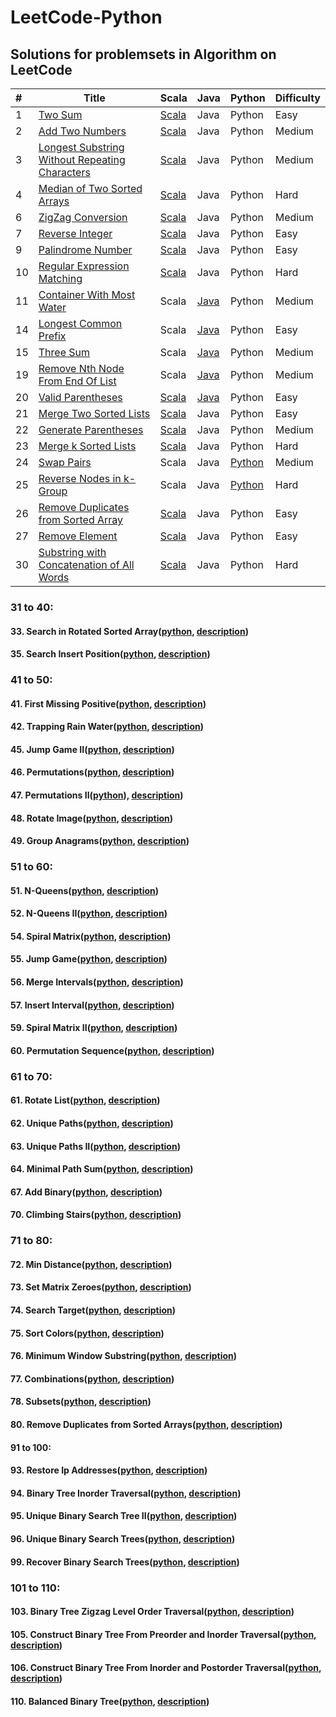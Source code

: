 # LeetCode-Python

## Solutions for problemsets in Algorithm on LeetCode

| # | Title | Scala | Java |  Python  | Difficulty
| :--- | --------- | :--------- | :--------- | :--------- | :---------
| 1 | [Two Sum](https://leetcode.com/problems/two-sum/description/) | [Scala](https://github.com/CescWang1991/LeetCode/blob/master/01_10_scala/TwoSum.scala)  | Java  | Python  | Easy
| 2 | [Add Two Numbers](https://leetcode.com/problems/add-two-numbers/description/) | [Scala](https://github.com/CescWang1991/LeetCode/blob/master/01_10_scala/AddTwoNumbers.scala) | Java  | Python  | Medium
| 3 | [Longest Substring Without Repeating Characters](https://leetcode.com/problems/longest-substring-without-repeating-characters/description/) | [Scala](https://github.com/CescWang1991/LeetCode/blob/master/01_10_scala/LongestSubstring.scala) | Java  | Python  | Medium
| 4 | [Median of Two Sorted Arrays](https://leetcode.com/problems/median-of-two-sorted-arrays/description/) | [Scala](https://github.com/CescWang1991/LeetCode/blob/master/01_10_scala/MedianTwoArrays.scala) | Java  | Python  | Hard
| 6 | [ZigZag Conversion](https://leetcode.com/problems/zigzag-conversion/description/) | [Scala](https://github.com/CescWang1991/LeetCode/blob/master/01_10_scala/ZigZagConversion.scala) | Java  | Python  | Medium
| 7 | [Reverse Integer](https://leetcode.com/problems/reverse-integer/description/) | [Scala](https://github.com/CescWang1991/LeetCode/blob/master/01_10_scala/ReverseInteger.scala) | Java  | Python  | Easy
| 9 | [Palindrome Number](https://leetcode.com/problems/palindrome-number/description/) | [Scala](https://github.com/CescWang1991/LeetCode/blob/master/01_10_scala/PalindromeNumber.scala) | Java  | Python  | Easy
| 10 | [Regular Expression Matching](https://leetcode.com/problems/regular-expression-matching/description/) | [Scala](https://github.com/CescWang1991/LeetCode/blob/master/01_10_scala/RegularExpressionMatching.scala) | Java  | Python  | Hard
| 11 | [Container With Most Water](https://leetcode.com/problems/container-with-most-water/description/) | Scala | [Java](https://github.com/CescWang1991/LeetCode/blob/master/11_20_java/ContainerWithMostWater.java) | Python | Medium
| 14 | [Longest Common Prefix](https://leetcode.com/problems/longest-common-prefix/description/) | Scala | [Java](https://github.com/CescWang1991/LeetCode/blob/master/11_20_java/LongestCommonPrefix.java) | Python | Easy
| 15 | [Three Sum](https://leetcode.com/problems/3sum/description/) | Scala | [Java](https://github.com/CescWang1991/LeetCode/blob/master/11_20_java/ThreeSum.java) | Python | Medium
| 19 | [Remove Nth Node From End Of List](https://leetcode.com/problems/remove-nth-node-from-end-of-list/description/) | Scala | [Java](https://github.com/CescWang1991/LeetCode/blob/master/11_20_java/RemoveNthNodeFromEndofList.java) | Python | Medium
| 20 | [Valid Parentheses](https://leetcode.com/problems/valid-parentheses/description/) | [Scala](https://github.com/CescWang1991/LeetCode/blob/master/20_30_scala/ValidParenthesesScala.scala) | [Java](https://github.com/CescWang1991/LeetCode/blob/master/11_20_java/ValidParentheses.java) | Python | Easy
| 21 | [Merge Two Sorted Lists](https://leetcode.com/problems/merge-two-sorted-lists/description/) | [Scala](https://github.com/CescWang1991/LeetCode/blob/master/20_30_scala/MergeTwoSortedLists.scala) | Java | Python | Easy
| 22 | [Generate Parentheses](https://leetcode.com/problems/generate-parentheses/description/) | [Scala](https://github.com/CescWang1991/LeetCode/blob/master/20_30_scala/GenerateParentheses.scala) | Java | Python | Medium
| 23 | [Merge k Sorted Lists](https://leetcode.com/problems/merge-k-sorted-lists/description/) | [Scala](https://github.com/CescWang1991/LeetCode/blob/master/20_30_scala/MergekSortedLists.scala) | Java | Python | Hard
| 24 | [Swap Pairs](https://leetcode.com/problems/swap-nodes-in-pairs/) | Scala | Java | [Python](https://github.com/CescWang1991/LeetCode-Python/blob/master/Linked%20List/SwapPairs.py) | Medium
| 25 | [Reverse Nodes in k-Group](https://leetcode.com/problems/reverse-nodes-in-k-group/) | Scala | Java | [Python](https://github.com/CescWang1991/LeetCode-Python/blob/master/Linked%20List/ReverseNode.py) | Hard
| 26 | [Remove Duplicates from Sorted Array](https://leetcode.com/problems/remove-duplicates-from-sorted-array) | [Scala](https://github.com/CescWang1991/LeetCode/blob/master/20_30_scala/RemoveDuplicatesFromSortedArray.scala) | Java | Python | Easy
| 27 | [Remove Element](https://leetcode.com/problems/remove-element/) | [Scala](https://github.com/CescWang1991/LeetCode/blob/master/20_30_scala/RemoveElement.scala) | Java | Python | Easy
| 30 | [Substring with Concatenation of All Words](https://leetcode.com/problems/substring-with-concatenation-of-all-words/) | [Scala](https://github.com/CescWang1991/LeetCode/blob/master/20_30_scala/SubstringWithConcatenationOfAllWords.scala) | Java | Python | Hard

### 31 to 40:

#### 33. Search in Rotated Sorted Array([python](Sorting/SearchInRotatedSortedArray.py), [description](https://leetcode.com/problems/search-in-rotated-sorted-array/))
#### 35. Search Insert Position([python](Sorting/SearchInsertPosition.py), [description](https://leetcode.com/problems/search-insert-position/))

### 41 to 50:

#### 41. First Missing Positive([python](41_50/FirstMissingPositive.py), [description](https://leetcode.com/problems/first-missing-positive/description/))
#### 42. Trapping Rain Water([python](41_50/TrappingRainWater.py), [description](https://leetcode.com/problems/trapping-rain-water/description/))
#### 45. Jump Game II([python](41_50/JumpGame.py), [description](https://leetcode.com/problems/jump-game-ii/description/))
#### 46. Permutations([python](41_50/Permutation.py), [description](https://leetcode.com/problems/permutations/description/))
#### 47. Permutations II([python](41_50/Permutation.py)), [description](https://leetcode.com/problems/permutations-ii/description/))
#### 48. Rotate Image([python](RotateImage.py), [description](https://leetcode.com/problems/rotate-image/description/))
#### 49. Group Anagrams([python](41_50/GroupAnagrams.py), [description](https://leetcode.com/problems/group-anagrams/description/))

### 51 to 60:

#### 51. N-Queens([python](51_60/NQueens.py), [description](https://leetcode.com/problems/n-queens/description/))
#### 52. N-Queens II([python](51_60/NQueens.py), [description](https://leetcode.com/problems/n-queens-ii/description/))
#### 54. Spiral Matrix([python](51_60/SpiralMatrix.py), [description](https://leetcode.com/problems/spiral-matrix/description/))
#### 55. Jump Game([python](51_60/CanJump.py), [description](https://leetcode.com/problems/jump-game/))
#### 56. Merge Intervals([python](51_60/MergeIntervals.py), [description](https://leetcode.com/problems/merge-intervals/description/))
#### 57. Insert Interval([python](51_60/InsertInterval.py), [description](https://leetcode.com/problems/spiral-matrix-ii/description/))
#### 59. Spiral Matrix II([python](51_60/SpiralMatrixII.py), [description](https://leetcode.com/problems/spiral-matrix-ii/description/))
#### 60. Permutation Sequence([python](51_60/PermutationSequence.py), [description](https://leetcode.com/problems/permutation-sequence/description/))

### 61 to 70:

#### 61. Rotate List([python](61_70/RotateList.py), [description](https://leetcode.com/problems/rotate-list/))
#### 62. Unique Paths([python](61_70/UniquePaths.py), [description](https://leetcode.com/problems/unique-paths/))
#### 63. Unique Paths II([python](61_70/UniquePathsWithObstacles.py), [description](https://leetcode.com/problems/unique-paths-ii/))
#### 64. Minimal Path Sum([python](61_70/MinPathSum), [description](https://leetcode.com/problems/minimum-path-sum/))
#### 67. Add Binary([python](61_70/AddBinary.py), [description](https://leetcode.com/problems/add-binary/)) 
#### 70. Climbing  Stairs([python](61_70/ClimbingStairs.py), [description](https://leetcode.com/problems/climbing-stairs/))

### 71 to 80:

#### 72. Min Distance([python](71_80/MinDistance.py), [description](https://leetcode.com/problems/edit-distance/))
#### 73. Set Matrix Zeroes([python](71_80/SetZeros.py), [description](https://leetcode.com/problems/set-matrix-zeroes/))
#### 74. Search Target([python](71_80/SearchMatrix.py), [description](https://leetcode.com/problems/search-a-2d-matrix/))
#### 75. Sort Colors([python](71_80/SortColor.py), [description](https://leetcode.com/problems/sort-colors/))
#### 76. Minimum Window Substring([python](71_80/MinWindow.py), [description](https://leetcode.com/problems/minimum-window-substring/))
#### 77. Combinations([python](71_80/Combinations.py), [description](https://leetcode.com/problems/combinations/))
#### 78. Subsets([python](71_80/Subsets.py), [description](https://leetcode.com/problems/subsets/))
#### 80. Remove Duplicates from Sorted Arrays([python](71_80/RemoveDuplicates.py), [description](https://leetcode.com/problems/remove-duplicates-from-sorted-array-ii/))

#### 91 to 100:

#### 93. Restore Ip Addresses([python](91_100/RestoreIpAddress.py), [description](https://leetcode.com/problems/restore-ip-addresses/))
#### 94. Binary Tree Inorder Traversal([python](91_100/BinaryTreeInorder.py), [description](https://leetcode.com/problems/binary-tree-inorder-traversal/))
#### 95. Unique Binary Search Tree II([python](91_100/BinarySearchTree.py), [description](https://leetcode.com/problems/unique-binary-search-trees-ii/))
#### 96. Unique Binary Search Trees([python](91_100/BinarySearchTree.py), [description](https://leetcode.com/problems/unique-binary-search-trees/))
#### 99. Recover Binary Search Trees([python](91_100/RecoverBST.py), [description](https://leetcode.com/problems/recover-binary-search-tree/))

### 101 to 110:

#### 103. Binary Tree Zigzag Level Order Traversal([python](101_110/ZigzagLevelOrder.py), [description](https://leetcode.com/problems/binary-tree-zigzag-level-order-traversal/))
#### 105. Construct Binary Tree From Preorder and Inorder Traversal([python](101_110/BuildTree.py), [description](https://leetcode.com/problems/construct-binary-tree-from-preorder-and-inorder-traversal/))
#### 106. Construct Binary Tree From Inorder and Postorder Traversal([python](101_110/BuildTree.py), [description](https://leetcode.com/problems/construct-binary-tree-from-inorder-and-postorder-traversal/))
#### 110. Balanced Binary Tree([python](101_110/BalancedBinaryTree.py), [description](https://leetcode.com/problems/balanced-binary-tree/))
